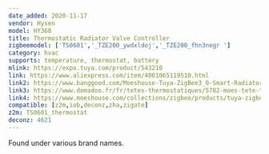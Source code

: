 ```yaml
---
date_added: 2020-11-17
vendor: Hysen
model: HY368
title: Thermostatic Radiator Valve Controller
zigbeemodel: ['TS0601','_TZE200_ywdxldoj','_TZE200_fhn3negr ']
category: hvac
supports: temperature, thermostat, battery
mlink: https://expo.tuya.com/product/543210
link: https://www.aliexpress.com/item/4001065119510.html
link2: https://www.banggood.com/Moeshouse-Tuya-ZigBee3_0-Smart-Radiator-Actuator-Programmable-Thermostatic-Radiator-Valve-Temperature-Controller-Voice-Control-via-Alexa-p-1741050.html
link3: https://www.domadoo.fr/fr/tetes-thermostatiques/5782-moes-tete-thermostatique-intelligente-zigbee-30.html
link4: https://www.moeshouse.com/collections/zigbee/products/tuya-zigbee3-0-new-mini-wifi-radiator-actuator-smart-programmable-thermostat-temperature-trv-controller
compatible: [z2m,iob,deconz,zha,zigate]
z2m: TS0601_thermostat
deconz: 4621
---
```

Found under various brand names.
